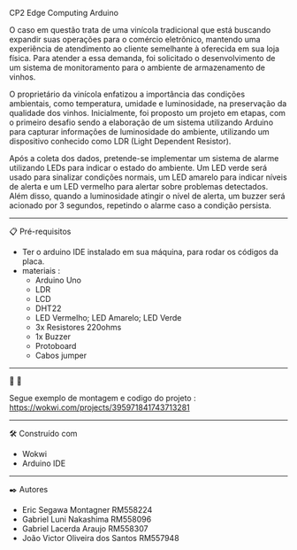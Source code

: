 CP2 Edge Computing Arduino

O caso em questão trata de uma vinícola tradicional que está buscando expandir suas operações para o comércio eletrônico, mantendo uma experiência de atendimento ao cliente semelhante à oferecida em sua loja física. Para atender a essa demanda, foi solicitado o desenvolvimento de um sistema de monitoramento para o ambiente de armazenamento de vinhos.

O proprietário da vinícola enfatizou a importância das condições ambientais, como temperatura, umidade e luminosidade, na preservação da qualidade dos vinhos. Inicialmente, foi proposto um projeto em etapas, com o primeiro desafio sendo a elaboração de um sistema utilizando Arduino para capturar informações de luminosidade do ambiente, utilizando um dispositivo conhecido como LDR (Light Dependent Resistor).

Após a coleta dos dados, pretende-se implementar um sistema de alarme utilizando LEDs para indicar o estado do ambiente. Um LED verde será usado para sinalizar condições normais, um LED amarelo para indicar níveis de alerta e um LED vermelho para alertar sobre problemas detectados. Além disso, quando a luminosidade atingir o nível de alerta, um buzzer será acionado por 3 segundos, repetindo o alarme caso a condição persista.

___

📋 Pré-requisitos

+ Ter o arduino IDE instalado em sua máquina, para rodar os códigos da placa.
+ materiais :
  - Arduino Uno
  - LDR
  - LCD
  - DHT22
  - LED Vermelho; LED Amarelo; LED Verde
  - 3x Resistores 220ohms
  - 1x Buzzer
  - Protoboard
  - Cabos jumper

___

:satellite: :mag_right:

Segue exemplo de montagem e codigo do projeto :
https://wokwi.com/projects/395971841743713281

___

🛠️ Construído com
* Wokwi
* Arduino IDE

___

✒️ Autores
+ Eric Segawa Montagner RM558224
+ Gabriel Luni Nakashima RM558096
+ Gabriel Lacerda Araujo RM558307
+ João Victor Oliveira dos Santos RM557948

